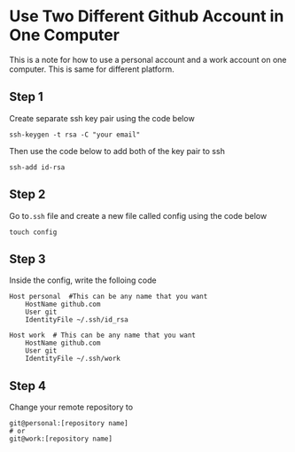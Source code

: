 # Use Two Different Github Account in One Computer

This is a note for how to use a personal account and a work account on one computer. This is same for different platform.

## Step 1

Create separate ssh key pair using the code below

```ssh-keygen -t rsa -C "your email"```

Then use the code below to add both of the key pair to ssh

```ssh-add id-rsa```



## Step 2

Go to```.ssh``` file and create a new file called config using the code below

```touch config```



## Step 3

Inside the config, write the folloing code

```
Host personal  #This can be any name that you want
    HostName github.com
    User git
    IdentityFile ~/.ssh/id_rsa

Host work  # This can be any name that you want
    HostName github.com
    User git
    IdentityFile ~/.ssh/work

```



## Step 4

Change your remote repository to 

```
git@personal:[repository name]
# or
git@work:[repository name]
```


